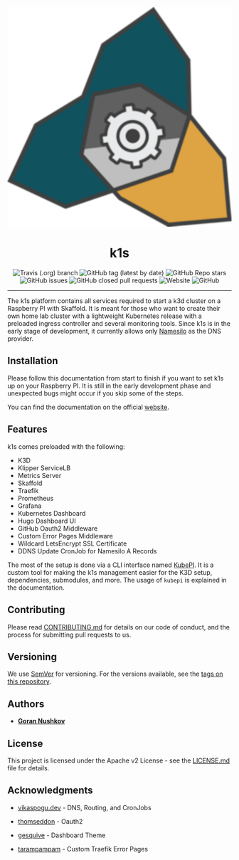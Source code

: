 <div align="center">
<p>
  <img src="https://raw.githubusercontent.com/nushkovg/k1s-website/master/_media/logo-large.svg" />
</p>
<h1>k1s</h1>
<img alt="Travis (.org) branch" src="https://img.shields.io/travis/nushkovg/k1s/master">
<img alt="GitHub tag (latest by date)" src="https://img.shields.io/github/v/tag/nushkovg/k1s?label=version">
<img alt="GitHub Repo stars" src="https://img.shields.io/github/stars/nushkovg/k1s">
<img alt="GitHub issues" src="https://img.shields.io/github/issues/nushkovg/k1s">
<img alt="GitHub closed pull requests" src="https://img.shields.io/github/issues-pr-closed/nushkovg/k1s">
<img alt="Website" src="https://img.shields.io/website?url=https%3A%2F%2Fwww.k1s.dev">
<img alt="GitHub" src="https://img.shields.io/github/license/nushkovg/k1s">
</div>

---

The k1s platform contains all services required to start a k3d cluster on a Raspberry PI with Skaffold. It is meant for those who want to create their own home lab cluster with a lightweight Kubernetes release with a preloaded ingress controller and several monitoring tools. Since k1s is in the early stage of development, it currently allows only [Namesilo](https://www.namesilo.com/) as the DNS provider.

## Installation

Please follow this documentation from start to finish if you want to set k1s up on your Raspberry PI. It is still in the early development phase and unexpected bugs might occur if you skip some of the steps.

You can find the documentation on the official [website](https://www.k1s.dev/).

## Features

k1s comes preloaded with the following:

- K3D
- Klipper ServiceLB
- Metrics Server
- Skaffold
- Traefik
- Prometheus
- Grafana
- Kubernetes Dashboard
- Hugo Dashboard UI
- GitHub Oauth2 Middleware
- Custom Error Pages Middleware
- Wildcard LetsEncrypt SSL Certificate
- DDNS Update CronJob for Namesilo A Records

The most of the setup is done via a CLI interface named [KubePI](https://github.com/nushkovg/kubepi). It is a custom tool for making the k1s management easier for the K3D setup, dependencies, submodules, and more. The usage of `kubepi` is explained in the documentation.

## Contributing

Please read [CONTRIBUTING.md](https://github.com/nushkovg/k1s/blob/master/CONTRIBUTING.md) for details on our code of conduct, and the process for submitting pull requests to us.

## Versioning

We use [SemVer](http://semver.org/) for versioning. For the versions available, see the [tags on this repository](https://github.com/nushkovg/k1s/tags).

## Authors

- [**Goran Nushkov**](https://github.com/nushkovg)

## License

This project is licensed under the Apache v2 License - see the [LICENSE.md](https://github.com/nushkovg/k1s/blob/master/LICENSE) file for details.

## Acknowledgments

- [vikaspogu.dev](https://vikaspogu.dev/posts/kubernetes-home-cluster-traefik/) - DNS, Routing, and CronJobs

- [thomseddon](https://github.com/thomseddon/traefik-forward-auth) - Oauth2

- [gesquive](https://github.com/gesquive/slate) - Dashboard Theme

- [tarampampam](https://github.com/tarampampam/error-pages) - Custom Traefik Error Pages
